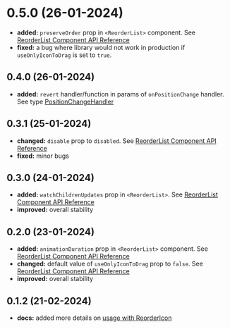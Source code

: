 # 0.5.0 (26-01-2024)
- **added:** `preserveOrder` prop in `<ReorderList>` component. See [ReorderList Component API Reference](https://www.npmjs.com/package/react-reorder-list#reorderlist-component-api-reference)
- **fixed:** a bug where library would not work in production if `useOnlyIconToDrag` is set to `true`.
## 0.4.0 (26-01-2024)
- **added:** `revert` handler/function in params of `onPositionChange` handler. See type [PositionChangeHandler](https://www.npmjs.com/package/react-reorder-list#positionchangehandler)
## 0.3.1 (25-01-2024)
- **changed:** `disable` prop to `disabled`. See [ReorderList Component API Reference](https://www.npmjs.com/package/react-reorder-list#reorderlist-component-api-reference)
- **fixed:** minor bugs
## 0.3.0 (24-01-2024)
- **added:** `watchChildrenUpdates` prop in `<ReorderList>`. See [ReorderList Component API Reference](https://www.npmjs.com/package/react-reorder-list#reorderlist-component-api-reference)
- **improved:** overall stability
## 0.2.0 (23-01-2024)
- **added:** `animationDuration` prop in `<ReorderList>` component. See [ReorderList Component API Reference](https://www.npmjs.com/package/react-reorder-list#reorderlist-component-api-reference)
- **changed:** default value of `useOnlyIconToDrag` prop to `false`. See [ReorderList Component API Reference](https://www.npmjs.com/package/react-reorder-list#reorderlist-component-api-reference)
- **improved:** overall stability
## 0.1.2 (21-02-2024)
- **docs:** added more details on [usage with ReorderIcon](https://www.npmjs.com/package/react-reorder-list#usage-with-reordericon)